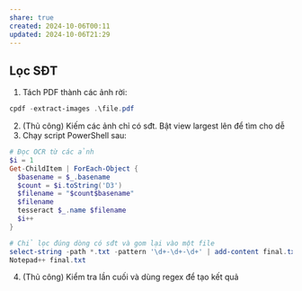 ```yaml
---
share: true
created: 2024-10-06T00:11
updated: 2024-10-06T21:29
---
```

## Lọc SĐT 
1. Tách PDF thành các ảnh rời:
```PowerShell
cpdf -extract-images .\file.pdf
```
2. (Thủ công) Kiếm các ảnh chỉ có sđt. Bật view largest lên để tìm cho dễ
3. Chạy script PowerShell sau:
```PowerShell
# Đọc OCR từ các ảnh
$i = 1
Get-ChildItem | ForEach-Object {
  $basename = $_.basename
  $count = $i.toString('D3') 
  $filename = "$count$basename" 
  $filename
  tesseract $_.name $filename
  $i++ 
}   

# Chỉ lọc đúng dòng có sđt và gom lại vào một file
select-string -path *.txt -pattern '\d+-\d+-\d+' | add-content final.txt
Notepad++ final.txt
```
4. (Thủ công) Kiểm tra lần cuối và dùng regex để tạo kết quả